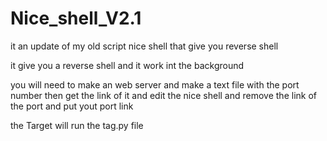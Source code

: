 # Nice_shell_V2.1
it an update of my old script nice shell that give you reverse shell

it give you a reverse shell and it work int the background 

you will need to make an web server and make a text file with the port number then get the link of it and edit the nice shell and remove the link of the port and put yout port link 


the Target will run the tag.py file 
